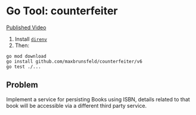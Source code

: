 # Go Tool: counterfeiter

[Published Video](https://youtu.be/_PknBwO9jc0)

1. Install [`direnv`](https://github.com/direnv/direnv)
1. Then:

```
go mod download
go install github.com/maxbrunsfeld/counterfeiter/v6
go test ./...
```

## Problem

Implement a service for persisting Books using ISBN, details related to that book will be accessible via a different third party service.
